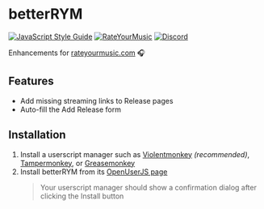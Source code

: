 # betterRYM
[![JavaScript Style Guide](https://img.shields.io/badge/code%20style-standard-yellow?style=flat-square)](https://standardjs.com)
[![RateYourMusic](https://img.shields.io/badge/rym-~CaptainMocha-blue?style=flat-square)](https://rateyourmusic.com/~CaptainMocha)
[![Discord](https://img.shields.io/badge/discord-mocha%230024-lightgrey?style=flat-square)](https://discord.gg/TnDuvPW)

Enhancements for [rateyourmusic.com](https://rateyourmusic.com/) 🎧

## Features
- Add missing streaming links to Release pages
- Auto-fill the Add Release form

## Installation
1. Install a userscript manager such as [Violentmonkey](https://violentmonkey.github.io/) *(recommended)*, [Tampermonkey](https://www.tampermonkey.net/), or [Greasemonkey](https://addons.mozilla.org/en-US/firefox/addon/greasemonkey/)
2. Install betterRYM from its [OpenUserJS page](https://openuserjs.org/scripts/mocha/BetterRYM)
   > Your userscript manager should show a confirmation dialog after clicking the Install button
